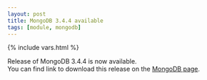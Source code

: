 ```yaml
---
layout: post
title: MongoDB 3.4.4 available
tags: [module, mongodb]
---
```

{% include vars.html %}

Release of MongoDB 3.4.4 is now available.<br />
You can find link to download this release on the [MongoDB page](/modules/mongodb).